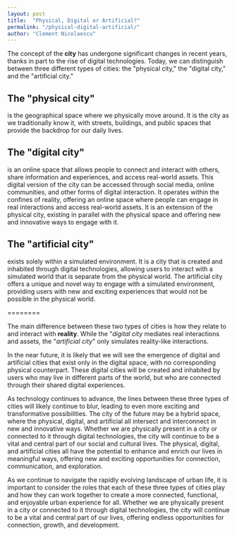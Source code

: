 ```yaml
---
layout: post
title:  "Physical, Digital or Artificial?"
permalink: "/physical-digital-artificial/"
author: "Clement Nicolaescu"
---
```




The concept of the **city** has undergone significant changes in recent years, thanks in part to the rise of digital technologies. Today, we can distinguish between three different types of cities: the "physical city," the "digital city," and the "artificial city."

## The "physical city" 

is the geographical space where we physically move around. It is the city as we traditionally know it, with streets, buildings, and public spaces that provide the backdrop for our daily lives.

## The "digital city" 

is an online space that allows people to connect and interact with others, share information and experiences, and access real-world assets. This digital version of the city can be accessed through social media, online communities, and other forms of digital interaction. It operates within the confines of reality, offering an online space where people can engage in real interactions and access real-world assets. It is an extension of the physical city, existing in parallel with the physical space and offering new and innovative ways to engage with it.

## The "artificial city" 

exists solely within a simulated environment. It is a city that is created and inhabited through digital technologies, allowing users to interact with a simulated world that is separate from the physical world. The artificial city offers a unique and novel way to engage with a simulated environment, providing users with new and exciting experiences that would not be possible in the physical world.


========


The main difference between these two types of cities is how they relate to and interact with **reality**. While the "_digital city_ mediates real interactions and assets, the "_artificial city_" only simulates reality-like interactions. 

In the near future, it is likely that we will see the emergence of digital and artificial cities that exist only in the digital space, with no corresponding physical counterpart. These digital cities will be created and inhabited by users who may live in different parts of the world, but who are connected through their shared digital experiences.

As technology continues to advance, the lines between these three types of cities will likely continue to blur, leading to even more exciting and transformative possibilities. The city of the future may be a hybrid space, where the physical, digital, and artificial all intersect and interconnect in new and innovative ways. Whether we are physically present in a city or connected to it through digital technologies, the city will continue to be a vital and central part of our social and cultural lives. The physical, digital, and artificial cities all have the potential to enhance and enrich our lives in meaningful ways, offering new and exciting opportunities for connection, communication, and exploration.

As we continue to navigate the rapidly evolving landscape of urban life, it is important to consider the roles that each of these three types of cities play and how they can work together to create a more connected, functional, and enjoyable urban experience for all. Whether we are physically present in a city or connected to it through digital technologies, the city will continue to be a vital and central part of our lives, offering endless opportunities for connection, growth, and development.
